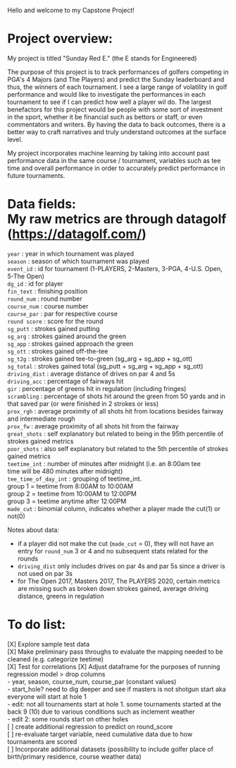 Hello and welcome to my Capstone Project!

Project overview:
========================================
My project is titled "Sunday Red E." (the E stands for Engineered)

The purpose of this project is to track performances of golfers competing in PGA's 4 Majors (and The Players) and predict the Sunday leaderboard and thus, the winners of each tournament. I see a large range of volatility in golf performance and would like to investigate the performances in each tournament to see if I can predict how well a player wil do. The largest benefactors for this project would be people with some sort of investment in the sport, whether it be financial such as bettors or staff, or even commentators and writers. By having the data to back outcomes, there is a better way to craft narratives and truly understand outcomes at the surface level.

My project incorporates machine learning by taking into account past performance data in the same course / tournament, variables such as tee time and overall performance in order to accurately predict performance in future tournaments. 

Data fields:  
My raw metrics are through datagolf (https://datagolf.com/)
=========================================  
`year`                : year in which tournament was played  
`season`              : season of which tournament was played  
`event_id`            : id for tournament (1-PLAYERS, 2-Masters, 3-PGA, 4-U.S. Open, 5-The Open)  
`dg_id`               : id for player  
`fin_text`            : finishing position  
`round_num`           : round number  
`course_num`          : course number  
`course_par`          : par for respective course  
`round score`         : score for the round  
`sg_putt`             : strokes gained putting     
`sg_arg`              : strokes gained around the green    
`sg_app`              : strokes gained approach the green    
`sg_ott`              : strokes gained off-the-tee    
`sg_t2g`              : strokes gained tee-to-green (sg_arg + sg_app + sg_ott)  
`sg_total`            : strokes gained total (sg_putt + sg_arg + sg_app + sg_ott)  
`driving_dist`        : average distance of drives on par 4 and 5s  
`driving_acc`         : percentage of fairways hit  
`gir`                 : percentage of greens hit in regulation (including fringes)  
`scrambling`          : percentage of shots hit around the green from 50 yards and in that saved par (or were finished in 2                                                    strokes or less)  
`prox_rgh`            : average proximity of all shots hit from locations besides fairway and intermediate rough  
`prox_fw`             : average proximity of all shots hit from the fairway  
`great_shots`         : self explanatory but related to being in the 95th percentile of  strokes gained metrics  
`poor_shots`          : also self explanatory but related to the 5th percentile of strokes gained metrics  
`teetime_int`         : number of minutes after midnight (i.e. an 8:00am tee     
                        time will be 480 minutes after midnight)  
`tee_time_of_day_int` : grouping of teetime_int.   
                        group 1 = teetime from 8:00AM to 10:00AM  
                        group 2 = teetime from 10:00AM to 12:00PM  
                        group 3 = teetime anytime after 12:00PM  
`made_cut`            : binomial column, indicates whether a player made the cut(1) or not(0)  

Notes about data:
- if a player did not make the cut (`made_cut` = 0), they will not have an entry for `round_num` 3 or 4 and no subsequent stats related for the rounds
- `driving_dist` only includes drives on par 4s and par 5s since a driver is not used on par 3s
- for The Open 2017, Masters 2017, The PLAYERS 2020, certain metrics are missing such as broken down strokes gained, average driving distance, greens in regulation  

To do list:
=========================================
[X] Explore sample test data  
[X] Make preliminary pass throughs to evaluate the mapping needed to be cleaned (e.g. categorize teetime)  
[X] Test for correlations
[X] Adjust dataframe for the purposes of running regression model
    > drop columns  
      - year, season, course_num, course_par (constant values)  
      - start_hole? need to dig deeper and see if masters is not shotgun start aka everyone will start at hole 1  
        - edit: not all tournaments start at hole 1. some tournaments started at the back 9 (10) due to various conditions such as inclement weather  
        - edit 2: some rounds start on other holes  
[ ] create additional regression to predict on round_score  
[ ] re-evaluate target variable, need cumulative data due to how tournaments are scored   
[ ] Incorporate additional datasets (possibility to include golfer place of birth/primary   residence, course weather data)   
